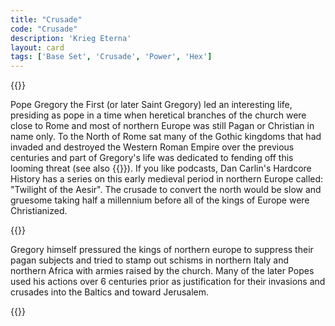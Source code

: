 ```yaml
---
title: "Crusade"
code: "Crusade"
description: 'Krieg Eterna'
layout: card
tags: ['Base Set', 'Crusade', 'Power', 'Hex']
---
```

{{<card-detail-page code="Crusade" artwork="Saint Gregory the Great by Jusepe de Ribera (1614)" >}}
<p>
Pope Gregory the First (or later Saint Gregory) led an interesting life, presiding as pope in a time when heretical branches of the church were close to Rome and most of northern Europe was still Pagan or Christian in name only. To the North of Rome sat many of the Gothic kingdoms that had invaded and destroyed the Western Roman Empire over the previous centuries and part of Gregory's life was dedicated to fending off this looming threat (see also {{<cardlink name="Sack" code="sack">}}). If you like podcasts, Dan Carlin's Hardcore History has a series on this early medieval period in northern Europe called: "Twilight of the Aesir". The crusade to convert the north would be slow and gruesome taking half a millennium before all of the kings of Europe were Christianized.
</p>
{{<card-detail-image file="wends.jpg" caption="A Deplorable Apostolate by Wojciech Gerson (1866)">}}
<p>
Gregory himself pressured the kings of northern europe to suppress their pagan subjects and tried to stamp out schisms in northern Italy and northern Africa with armies raised by the church. Many of the later Popes used his actions over 6 centuries prior as justification for their invasions and crusades into the Baltics and toward Jerusalem.
</p>
{{</card-detail-page>}}